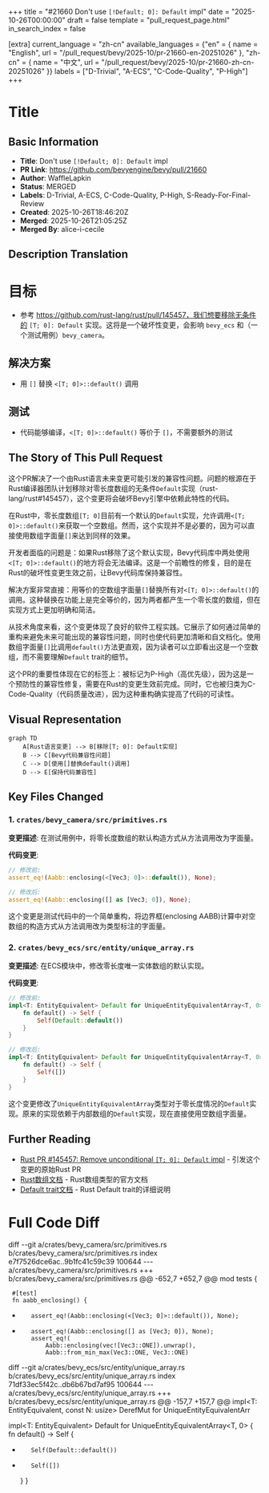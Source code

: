 +++
title = "#21660 Don't use `[!Default; 0]: Default` impl"
date = "2025-10-26T00:00:00"
draft = false
template = "pull_request_page.html"
in_search_index = false

[extra]
current_language = "zh-cn"
available_languages = {"en" = { name = "English", url = "/pull_request/bevy/2025-10/pr-21660-en-20251026" }, "zh-cn" = { name = "中文", url = "/pull_request/bevy/2025-10/pr-21660-zh-cn-20251026" }}
labels = ["D-Trivial", "A-ECS", "C-Code-Quality", "P-High"]
+++

# Title

## Basic Information
- **Title**: Don't use `[!Default; 0]: Default` impl
- **PR Link**: https://github.com/bevyengine/bevy/pull/21660
- **Author**: WaffleLapkin
- **Status**: MERGED
- **Labels**: D-Trivial, A-ECS, C-Code-Quality, P-High, S-Ready-For-Final-Review
- **Created**: 2025-10-26T18:46:20Z
- **Merged**: 2025-10-26T21:05:25Z
- **Merged By**: alice-i-cecile

## Description Translation
# 目标

- 参考 https://github.com/rust-lang/rust/pull/145457，我们想要移除无条件的 `[T; 0]: Default` 实现。这将是一个破坏性变更，会影响 `bevy_ecs` 和（一个测试用例）`bevy_camera`。

## 解决方案

- 用 `[]` 替换 `<[T; 0]>::default()` 调用

## 测试

- 代码能够编译，`<[T; 0]>::default()` 等价于 `[]`，不需要额外的测试

## The Story of This Pull Request

这个PR解决了一个由Rust语言未来变更可能引发的兼容性问题。问题的根源在于Rust编译器团队计划移除对零长度数组的无条件`Default`实现（rust-lang/rust#145457），这个变更将会破坏Bevy引擎中依赖此特性的代码。

在Rust中，零长度数组`[T; 0]`目前有一个默认的`Default`实现，允许调用`<[T; 0]>::default()`来获取一个空数组。然而，这个实现并不是必要的，因为可以直接使用数组字面量`[]`来达到同样的效果。

开发者面临的问题是：如果Rust移除了这个默认实现，Bevy代码库中两处使用`<[T; 0]>::default()`的地方将会无法编译。这是一个前瞻性的修复，目的是在Rust的破坏性变更生效之前，让Bevy代码库保持兼容性。

解决方案非常直接：用等价的空数组字面量`[]`替换所有对`<[T; 0]>::default()`的调用。这种替换在功能上是完全等价的，因为两者都产生一个零长度的数组，但在实现方式上更加明确和简洁。

从技术角度来看，这个变更体现了良好的软件工程实践。它展示了如何通过简单的重构来避免未来可能出现的兼容性问题，同时也使代码更加清晰和自文档化。使用数组字面量`[]`比调用`default()`方法更直观，因为读者可以立即看出这是一个空数组，而不需要理解`Default` trait的细节。

这个PR的重要性体现在它的标签上：被标记为P-High（高优先级），因为这是一个预防性的兼容性修复，需要在Rust的变更生效前完成。同时，它也被归类为C-Code-Quality（代码质量改进），因为这种重构确实提高了代码的可读性。

## Visual Representation

```mermaid
graph TD
    A[Rust语言变更] --> B[移除[T; 0]: Default实现]
    B --> C[Bevy代码兼容性问题]
    C --> D[使用[]替换default()调用]
    D --> E[保持代码兼容性]
```

## Key Files Changed

### 1. `crates/bevy_camera/src/primitives.rs`

**变更描述**: 在测试用例中，将零长度数组的默认构造方式从方法调用改为字面量。

**代码变更**:
```rust
// 修改前:
assert_eq!(Aabb::enclosing(<[Vec3; 0]>::default()), None);

// 修改后:
assert_eq!(Aabb::enclosing([] as [Vec3; 0]), None);
```

这个变更是测试代码中的一个简单重构，将边界框(enclosing AABB)计算中对空数组的构造方式从方法调用改为类型标注的字面量。

### 2. `crates/bevy_ecs/src/entity/unique_array.rs`

**变更描述**: 在ECS模块中，修改零长度唯一实体数组的默认实现。

**代码变更**:
```rust
// 修改前:
impl<T: EntityEquivalent> Default for UniqueEntityEquivalentArray<T, 0> {
    fn default() -> Self {
        Self(Default::default())
    }
}

// 修改后:
impl<T: EntityEquivalent> Default for UniqueEntityEquivalentArray<T, 0> {
    fn default() -> Self {
        Self([])
    }
}
```

这个变更修改了`UniqueEntityEquivalentArray`类型对于零长度情况的`Default`实现。原来的实现依赖于内部数组的`Default`实现，现在直接使用空数组字面量。

## Further Reading

- [Rust PR #145457: Remove unconditional `[T; 0]: Default` impl](https://github.com/rust-lang/rust/pull/145457) - 引发这个变更的原始Rust PR
- [Rust数组文档](https://doc.rust-lang.org/std/primitive.array.html) - Rust数组类型的官方文档
- [Default trait文档](https://doc.rust-lang.org/std/default/trait.Default.html) - Rust Default trait的详细说明

# Full Code Diff
diff --git a/crates/bevy_camera/src/primitives.rs b/crates/bevy_camera/src/primitives.rs
index e7f7526dce6ac..9b1fc41c59c39 100644
--- a/crates/bevy_camera/src/primitives.rs
+++ b/crates/bevy_camera/src/primitives.rs
@@ -652,7 +652,7 @@ mod tests {
 
     #[test]
     fn aabb_enclosing() {
-        assert_eq!(Aabb::enclosing(<[Vec3; 0]>::default()), None);
+        assert_eq!(Aabb::enclosing([] as [Vec3; 0]), None);
         assert_eq!(
             Aabb::enclosing(vec![Vec3::ONE]).unwrap(),
             Aabb::from_min_max(Vec3::ONE, Vec3::ONE)
diff --git a/crates/bevy_ecs/src/entity/unique_array.rs b/crates/bevy_ecs/src/entity/unique_array.rs
index 71df33ec5f42c..db6b67bd7af95 100644
--- a/crates/bevy_ecs/src/entity/unique_array.rs
+++ b/crates/bevy_ecs/src/entity/unique_array.rs
@@ -157,7 +157,7 @@ impl<T: EntityEquivalent, const N: usize> DerefMut for UniqueEntityEquivalentArr
 
 impl<T: EntityEquivalent> Default for UniqueEntityEquivalentArray<T, 0> {
     fn default() -> Self {
-        Self(Default::default())
+        Self([])
     }
 }
